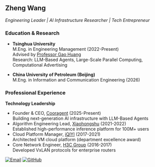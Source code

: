 ## Zheng Wang  
*Engineering Leader | AI Infrastructure Researcher | Tech Entrepreneur*

### Education & Research  
- **Tsinghua University**  
  M.Eng. in Engineering Management (2022-Present)  
  Advised by [Professor Gao Huang](https://www.gaohuang.net/)  
  Research: LLM-Based Agents, Large-Scale Parallel Computing, Computational Advertising  

- **China University of Petroleum (Beijing)**  
  M.Eng. in Information and Communication Engineering (2026)  

### Professional Experience  
**Technology Leadership**  
- Founder & CEO, [Cooragent](https://github.com/LeapLabTHU/cooragent) (2025-Present)  
  Building next-generation AI infrastructure with LLM-Based Agents  
- Algorithm Engineering Lead, [Xiaohongshu](https://www.xiaohongshu.com/) (2021-2022)  
  Established high-performance inference platform for 100M+ users  
- Cloud Platform Manager, [iQIYI](https://www.iqiyi.com/) (2017-2021)  
  Architected VM cloud platform (department excellence award)  
- Core Network Engineer, [H3C Group](https://www.h3c.com/cn/) (2016-2017)  
  Developed VxLAN protocols for enterprise routers  

[![Email](https://img.shields.io/badge/Contact%20Me-z--wang22@mails.tsinghua.edu.cn-blue)](mailto:z-wang22@mails.tsinghua.edu.cn) [![GitHub](https://img.shields.io/badge/My%20Work-learningCatHD-green)](https://github.com/learningCatHD) 

